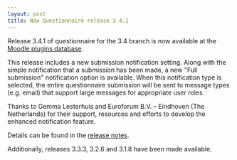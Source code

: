 ```yaml
---
layout: post
title: New Questionnaire release 3.4.1
---
```


Release 3.4.1 of questionnaire for the 3.4 branch is now available at the 
[Moodle plugins database](https://moodle.org/plugins/mod_questionnaire).

This release includes a new submission notification setting. Along with the
simple notification that a submission has been made, a new "Full submission"
notification option is available. When this notification type is selected,
the entire questionnaire submission will be sent to message types (e.g. email)
that support large messages for appropriate user roles.

Thanks to Gemma Lesterhuis and Euroforum B.V. – Eindhoven (The Netherlands)
for their support, resources and efforts to develop the enhanced notification
feature.

Details can be found in the [release notes](https://moodle.org/plugins/pluginversion.php?id=15933).

Additionally, releases 3.3.3, 3.2.6 and 3.1.8 have been made available.
